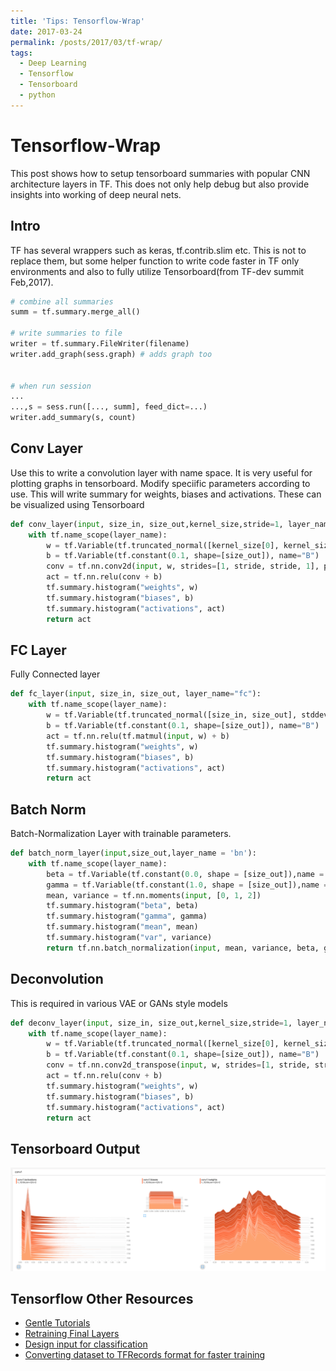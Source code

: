 ```yaml
---
title: 'Tips: Tensorflow-Wrap'
date: 2017-03-24
permalink: /posts/2017/03/tf-wrap/
tags:
  - Deep Learning
  - Tensorflow
  - Tensorboard
  - python
---
```


# Tensorflow-Wrap
This post shows how to setup tensorboard summaries with popular CNN architecture layers in TF. This does not only help debug but also provide insights into working of deep neural nets. 

## Intro
TF has several wrappers such as keras, tf.contrib.slim etc. This is not to replace them, but some helper function to write code faster in TF only environments and also to fully utilize Tensorboard(from TF-dev summit Feb,2017).  

```python
# combine all summaries 
summ = tf.summary.merge_all()

# write summaries to file
writer = tf.summary.FileWriter(filename)
writer.add_graph(sess.graph) # adds graph too


# when run session 
...
...,s = sess.run([..., summ], feed_dict=...)
writer.add_summary(s, count)
```


## Conv Layer 
Use this to write a convolution layer with name space. It is very useful for plotting graphs in tensorboard. 
Modify speciific parameters according to use. This will write summary for weights, biases and activations. These can be visualized using Tensorboard

```python
def conv_layer(input, size_in, size_out,kernel_size,stride=1, layer_name="conv"):
    with tf.name_scope(layer_name):
        w = tf.Variable(tf.truncated_normal([kernel_size[0], kernel_size[1], size_in, size_out], stddev=0.1), name="W")
        b = tf.Variable(tf.constant(0.1, shape=[size_out]), name="B")
        conv = tf.nn.conv2d(input, w, strides=[1, stride, stride, 1], padding="SAME")
        act = tf.nn.relu(conv + b)
        tf.summary.histogram("weights", w)
        tf.summary.histogram("biases", b)
        tf.summary.histogram("activations", act)
        return act
```

## FC Layer 
Fully Connected layer 

```python
def fc_layer(input, size_in, size_out, layer_name="fc"):
    with tf.name_scope(layer_name):
        w = tf.Variable(tf.truncated_normal([size_in, size_out], stddev=0.1), name="W")
        b = tf.Variable(tf.constant(0.1, shape=[size_out]), name="B")
        act = tf.nn.relu(tf.matmul(input, w) + b)
        tf.summary.histogram("weights", w)
        tf.summary.histogram("biases", b)
        tf.summary.histogram("activations", act)
        return act
```

## Batch Norm 
Batch-Normalization Layer with trainable parameters.

```python 
def batch_norm_layer(input,size_out,layer_name = 'bn'):
    with tf.name_scope(layer_name):
        beta = tf.Variable(tf.constant(0.0, shape = [size_out]),name = 'beta', trainable = True)
        gamma = tf.Variable(tf.constant(1.0, shape = [size_out]),name = 'gamma', trainable = True)
        mean, variance = tf.nn.moments(input, [0, 1, 2])
        tf.summary.histogram("beta", beta)
        tf.summary.histogram("gamma", gamma)
        tf.summary.histogram("mean", mean)
        tf.summary.histogram("var", variance)
        return tf.nn.batch_normalization(input, mean, variance, beta, gamma, variance_epsilon=0.0001, name = 'op')
```
## Deconvolution
This is required in various VAE or GANs style models

```python
def deconv_layer(input, size_in, size_out,kernel_size,stride=1, layer_name="deconv"):
    with tf.name_scope(layer_name):
        w = tf.Variable(tf.truncated_normal([kernel_size[0], kernel_size[1], size_in, size_out], stddev=0.1), name="W")
        b = tf.Variable(tf.constant(0.1, shape=[size_out]), name="B")
        conv = tf.nn.conv2d_transpose(input, w, strides=[1, stride, stride, 1], padding="SAME")
        act = tf.nn.relu(conv + b)
        tf.summary.histogram("weights", w)
        tf.summary.histogram("biases", b)
        tf.summary.histogram("activations", act)
        return act
```


## Tensorboard Output
![tensorboard visualization](/images/tf-wrap-1.png)

## Tensorflow Other Resources

- [Gentle Tutorials](https://github.com/pkmital/tensorflow_tutorials)
- [Retraining Final Layers](https://www.tensorflow.org/tutorials/image_retraining)
- [Design input for classification ](https://github.com/tensorflow/models/blob/master/tutorials/image/cifar10/cifar10_input.py)
- [Converting dataset to TFRecords format for faster training](https://github.com/tensorflow/tensorflow/blob/r1.1/tensorflow/examples/how_tos/reading_data/convert_to_records.py)
